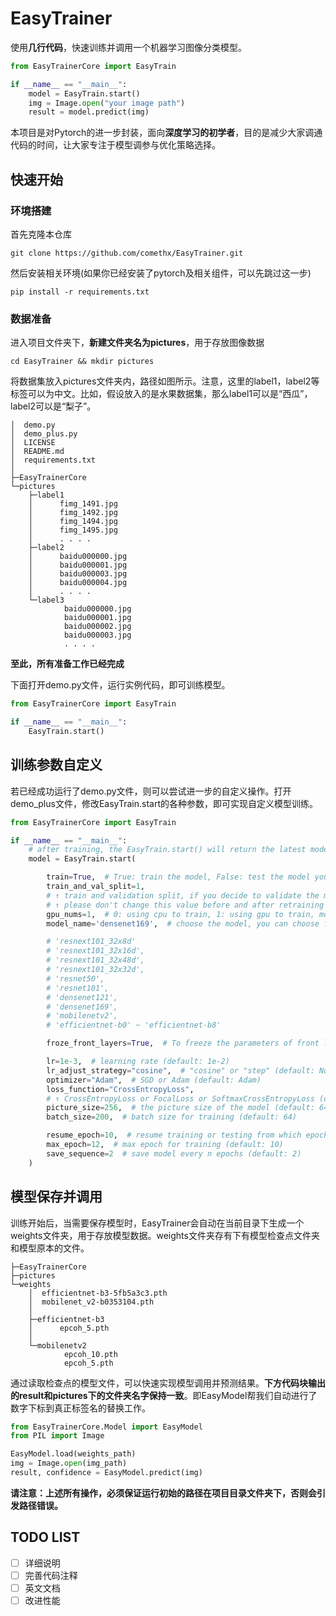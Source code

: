 # EasyTrainer

使用**几行代码**，快速训练并调用一个机器学习图像分类模型。

```python
from EasyTrainerCore import EasyTrain

if __name__ == "__main__":
    model = EasyTrain.start()
    img = Image.open("your image path")
    result = model.predict(img)
```

本项目是对Pytorch的进一步封装，面向**深度学习的初学者**，目的是减少大家调通代码的时间，让大家专注于模型调参与优化策略选择。

## 快速开始

### 环境搭建

首先克隆本仓库

```
git clone https://github.com/comethx/EasyTrainer.git
```

然后安装相关环境(如果你已经安装了pytorch及相关组件，可以先跳过这一步)

```
pip install -r requirements.txt
```

### 数据准备

进入项目文件夹下，**新建文件夹名为pictures**，用于存放图像数据

```shell
cd EasyTrainer && mkdir pictures
```

将数据集放入pictures文件夹内，路径如图所示。注意，这里的label1，label2等标签可以为中文。比如，假设放入的是水果数据集，那么label1可以是“西瓜”，label2可以是“梨子”。

```
│  demo.py
│  demo_plus.py
│  LICENSE
│  README.md
│  requirements.txt
│
├─EasyTrainerCore
└─pictures
    ├─label1
    │      fimg_1491.jpg
    │      fimg_1492.jpg
    │      fimg_1494.jpg
    │      fimg_1495.jpg
    │	   . . . .
    ├─label2
    │      baidu000000.jpg
    │      baidu000001.jpg
    │      baidu000003.jpg
    │      baidu000004.jpg
    │	   . . . .
    └─label3
            baidu000000.jpg
            baidu000001.jpg
            baidu000002.jpg
            baidu000003.jpg
 			. . . .
```

**至此，所有准备工作已经完成**

下面打开demo.py文件，运行实例代码，即可训练模型。

```python
from EasyTrainerCore import EasyTrain

if __name__ == "__main__":
    EasyTrain.start()
```

## 训练参数自定义

若已经成功运行了demo.py文件，则可以尝试进一步的自定义操作。打开demo_plus文件，修改EasyTrain.start的各种参数，即可实现自定义模型训练。

```python
from EasyTrainerCore import EasyTrain

if __name__ == "__main__":
    # after training, the EasyTrain.start() will return the latest model
    model = EasyTrain.start(

        train=True,  # True: train the model, False: test the model you choose to resume
        train_and_val_split=1,
        # ↑ train and validation split, if you decide to validate the model after training,
        # ↑ please don't change this value before and after retraining (default: 0.8)
        gpu_nums=1,  # 0: using cpu to train, 1: using gpu to train, more than 1: using multi-gpu to train (default: 0)
        model_name='densenet169',  # choose the model, you can choose from the list (default: efficientnet-b3)

        # 'resnext101_32x8d'
        # 'resnext101_32x16d',
        # 'resnext101_32x48d',
        # 'resnext101_32x32d',
        # 'resnet50',
        # 'resnet101',
        # 'densenet121',
        # 'densenet169',
        # 'mobilenetv2',
        # 'efficientnet-b0' ~ 'efficientnet-b8'

        froze_front_layers=True,  # To freeze the parameters of front layers (default: False)

        lr=1e-3,  # learning rate (default: 1e-2)
        lr_adjust_strategy="cosine",  # "cosine" or "step" (default: None)
        optimizer="Adam",  # SGD or Adam (default: Adam)
        loss_function="CrossEntropyLoss",
        # ↑ CrossEntropyLoss or FocalLoss or SoftmaxCrossEntropyLoss (default: CrossEntropyLoss)
        picture_size=256,  # the picture size of the model (default: 64)
        batch_size=200,  # batch size for training (default: 64)

        resume_epoch=10,  # resume training or testing from which epoch (default: 0)
        max_epoch=12,  # max epoch for training (default: 10)
        save_sequence=2  # save model every n epochs (default: 2)
    )

```

## 模型保存并调用

训练开始后，当需要保存模型时，EasyTrainer会自动在当前目录下生成一个weights文件夹，用于存放模型数据。weights文件夹存有下有模型检查点文件夹和模型原本的文件。

```
├─EasyTrainerCore
├─pictures
└─weights
    │  efficientnet-b3-5fb5a3c3.pth
    │  mobilenet_v2-b0353104.pth
    │
    ├─efficientnet-b3
    │      epcoh_5.pth
    │
    └─mobilenetv2
            epcoh_10.pth
            epcoh_5.pth
```

通过读取检查点的模型文件，可以快速实现模型调用并预测结果。**下方代码块输出的result和pictures下的文件夹名字保持一致**。即EasyModel帮我们自动进行了数字下标到真正标签名的替换工作。

```python
from EasyTrainerCore.Model import EasyModel
from PIL import Image

EasyModel.load(weights_path)
img = Image.open(img_path)
result, confidence = EasyModel.predict(img)
```

**请注意：上述所有操作，必须保证运行初始的路径在项目目录文件夹下，否则会引发路径错误。**

## TODO LIST

- [ ] 详细说明
- [ ] 完善代码注释
- [ ] 英文文档
- [ ] 改进性能
